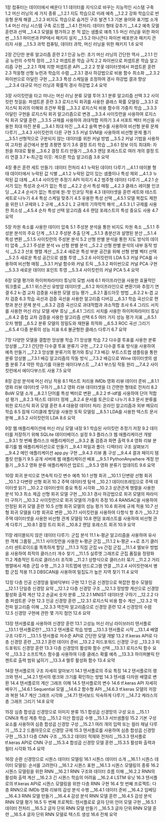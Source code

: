 1장 컴퓨터는 데이터에서 배운다
1.1 데이터를 지식으로 바꾸는 지능적인 시스템 구축
1.2 머신 러닝의 세 가지 종류
__1.2.1 지도 학습으로 미래 예측
__1.2.2 강화 학습으로 반응형 문제 해결
__1.2.3 비지도 학습으로 숨겨진 구조 발견
1.3 기본 용어와 표기법 소개
1.4 머신 러닝 시스템 구축 로드맵
__1.4.1 전처리: 데이터 형태 갖추기
__1.4.2 예측 모델 훈련과 선택
__1.4.3 모델을 평가하고 본 적 없는 샘플로 예측
1.5 머신 러닝을 위한 파이썬
__1.5.1 파이썬과 PIP에서 패키지 설치
__1.5.2 아나콘다 파이썬 배포판과 패키지 관리자 사용
__1.5.3 과학 컴퓨팅, 데이터 과학, 머신 러닝을 위한 패키지
1.6 요약

2장 간단한 분류 알고리즘 훈련
2.1 인공 뉴런: 초기 머신 러닝의 간단한 역사
__2.1.1 인공 뉴런의 수학적 정의
__2.1.2 퍼셉트론 학습 규칙
2.2 파이썬으로 퍼셉트론 학습 알고리즘 구현
__2.2.1 객체 지향 퍼셉트론 API
__2.2.2 붓꽃 데이터셋에서 퍼셉트론 훈련
2.3 적응형 선형 뉴런과 학습의 수렴
__2.3.1 경사 하강법으로 비용 함수 최소화
__2.3.2 파이썬으로 아달린 구현
__2.3.3 특성 스케일을 조정하여 경사 하강법 결과 향상
__2.3.4 대규모 머신 러닝과 확률적 경사 하강법
2.4 요약

3장 사이킷런을 타고 떠나는 머신 러닝 분류 모델 투어
3.1 분류 알고리즘 선택
3.2 사이킷런 첫걸음: 퍼셉트론 훈련
3.3 로지스틱 회귀를 사용한 클래스 확률 모델링
__3.3.1 로지스틱 회귀의 이해와 조건부 확률
__3.3.2 로지스틱 비용 함수의 가중치 학습
__3.3.3 아달린 구현을 로지스틱 회귀 알고리즘으로 변경
__3.3.4 사이킷런을 사용하여 로지스틱 회귀 모델 훈련
__3.3.5 규제를 사용하여 과대적합 피하기
3.4 서포트 벡터 머신을 사용한 최대 마진 분류
__3.4.1 최대 마진
__3.4.2 슬랙 변수를 사용하여 비선형 분류 문제 다루기
__3.4.3 사이킷런의 다른 구현
3.5 커널 SVM을 사용하여 비선형 문제 풀기
__3.5.1 선형적으로 구분되지 않는 데이터를 위한 커널 방법
__3.5.2 커널 기법을 사용하여 고차원 공간에서 분할 초평면 찾기
3.6 결정 트리 학습
__3.6.1 정보 이득 최대화: 자원을 최대로 활용
__3.6.2 결정 트리 만들기
__3.6.3 랜덤 포레스트로 여러 개의 결정 트리 연결
3.7 k-최근접 이웃: 게으른 학습 알고리즘
3.8 요약

4장 좋은 훈련 세트 만들기: 데이터 전처리
4.1 누락된 데이터 다루기
__4.1.1 테이블 형태 데이터에서 누락된 값 식별
__4.1.2 누락된 값이 있는 샘플이나 특성 제외
__4.1.3 누락된 값 대체
__4.1.4 사이킷런 추정기 API 익히기
4.2 범주형 데이터 다루기
__4.2.1 순서가 있는 특성과 순서가 없는 특성
__4.2.2 순서 특성 매핑
__4.2.3 클래스 레이블 인코딩
__4.2.4 순서가 없는 특성에 원-핫 인코딩 적용
4.3 데이터셋을 훈련 세트와 테스트 세트로 나누기
4.4 특성 스케일 맞추기
4.5 유용한 특성 선택
__4.5.1 모델 복잡도 제한을 위한 L1 규제와 L 2 규제
__4.5.2 L 2 규제의 기하학적 해석
__4.5.3 L1 규제를 사용한 희소성
__4.5.4 순차 특성 선택 알고리즘
4.6 랜덤 포레스트의 특성 중요도 사용
4.7 요약

5장 차원 축소를 사용한 데이터 압축
5.1 주성분 분석을 통한 비지도 차원 축소
__5.1.1 주성분 분석의 주요 단계
__5.1.2 주성분 추출 단계
__5.1.3 총분산과 설명된 분산
__5.1.4 특성 변환
__5.1.5 사이킷런의 주성분 분석
5.2 선형 판별 분석을 통한 지도 방식의 데이터 압축
__5.2.1 주성분 분석 vs 선형 판별 분석
__5.2.2 선형 판별 분석의 내부 동작 방식
__5.2.3 산포 행렬 계산
__5.2.4 새로운 특성 부분 공간을 위해 선형 판별 벡터 선택
__5.2.5 새로운 특성 공간으로 샘플 투영
__5.2.6 사이킷런의 LDA
5.3 커널 PCA를 사용하여 비선형 매핑
__5.3.1 커널 함수와 커널 트릭
__5.3.2 파이썬으로 커널 PCA 구현
__5.3.3 새로운 데이터 포인트 투영
__5.3.4 사이킷런의 커널 PCA
5.4 요약

6장 모델 평가와 하이퍼파라미터 튜닝의 모범 사례
6.1 파이프라인을 사용한 효율적인 워크플로
__6.1.1 위스콘신 유방암 데이터셋
__6.1.2 파이프라인으로 변환기와 추정기 연결
6.2 k-겹 교차 검증을 사용한 모델 성능 평가
__6.2.1 홀드아웃 방법
__6.2.2 k-겹 교차 검증
6.3 학습 곡선과 검증 곡선을 사용한 알고리즘 디버깅
__6.3.1 학습 곡선으로 편향과 분산 문제 분석
__6.3.2 검증 곡선으로 과대적합과 과소적합 조사
6.4 그리드 서치를 사용한 머신 러닝 모델 세부 튜닝
__6.4.1 그리드 서치를 사용한 하이퍼파라미터 튜닝
__6.4.2 중첩 교차 검증을 사용한 알고리즘 선택
6.5 여러 가지 성능 평가 지표
__6.5.1 오차 행렬
__6.5.2 분류 모델의 정밀도와 재현율 최적화
__6.5.3 ROC 곡선 그리기
__6.5.4 다중 분류의 성능 지표
6.6 불균형한 클래스 다루기
6.7 요약

7장 다양한 모델을 결합한 앙상블 학습
7.1 앙상블 학습
7.2 다수결 투표를 사용한 분류 앙상블
__7.2.1 간단한 다수결 투표 분류기 구현
__7.2.2 다수결 투표 방식을 사용하여 예측 만들기
__7.2.3 앙상블 분류기의 평가와 튜닝
7.3 배깅: 부트스트랩 샘플링을 통한 분류 앙상블
__7.3.1 배깅 알고리즘의 작동 방식
__7.3.2 배깅으로 Wine 데이터셋의 샘플 분류
7.4 약한 학습기를 이용한 에이다부스트
__7.4.1 부스팅 작동 원리
__7.4.2 사이킷런에서 에이다부스트 사용
7.5 요약

8장 감성 분석에 머신 러닝 적용
8.1 텍스트 처리용 IMDb 영화 리뷰 데이터 준비
__8.1.1 영화 리뷰 데이터셋 구하기
__8.1.2 영화 리뷰 데이터셋을 더 간편한 형태로 전처리
8.2 BoW 모델 소개
__8.2.1 단어를 특성 벡터로 변환
__8.2.2 tf-idf를 사용하여 단어 적합성 평가
__8.2.3 텍스트 데이터 정제
__8.2.4 문서를 토큰으로 나누기
8.3 문서 분류를 위한 로지스틱 회귀 모델 훈련
8.4 대용량 데이터 처리: 온라인 알고리즘과 외부 메모리 학습
8.5 잠재 디리클레 할당을 사용한 토픽 모델링
__8.5.1 LDA를 사용한 텍스트 문서 분해
__8.5.2 사이킷런의 LDA
8.6 요약

9장 웹 애플리케이션에 머신 러닝 모델 내장
9.1 학습된 사이킷런 추정기 저장
9.2 데이터를 저장하기 위해 SQLite 데이터베이스 설정
9.3 플라스크 웹 애플리케이션 개발
__9.3.1 첫 번째 플라스크 애플리케이션
__9.3.2 폼 검증과 화면 출력
9.4 영화 리뷰 분류기를 웹 애플리케이션으로 만들기
__9.4.1 파일과 폴더: 디렉터리 구조 살펴보기
__9.4.2 메인 애플리케이션 app.py 구현
__9.4.3 리뷰 폼 구성
__9.4.4 결과 페이지 템플릿 만들기
9.5 공개 서버에 웹 애플리케이션 배포
__9.5.1 PythonAnywhere 계정 만들기
__9.5.2 영화 분류 애플리케이션 업로드
__9.5.3 영화 분류기 업데이트
9.6 요약

10장 회귀 분석으로 연속적 타깃 변수 예측
10.1 선형 회귀
__10.1.1 단변량 선형 회귀
__10.1.2 다변량 선형 회귀
10.2 주택 데이터셋 탐색
__10.2.1 데이터프레임으로 주택 데이터셋 읽기
__10.2.2 데이터셋의 중요 특징 시각화
__10.2.3 상관관계 행렬을 사용한 분석
10.3 최소 제곱 선형 회귀 모델 구현
__10.3.1 경사 하강법으로 회귀 모델의 파라미터 구하기
__10.3.2 사이킷런으로 회귀 모델의 가중치 추정
10.4 RANSAC을 사용하여 안정된 회귀 모델 훈련
10.5 선형 회귀 모델의 성능 평가
10.6 회귀에 규제 적용
10.7 선형 회귀 모델을 다항 회귀로 변환
__10.7.1 사이킷런을 사용하여 다항식 항 추가
__10.7.2 주택 데이터셋을 사용한 비선형 관계 모델링
10.8 랜덤 포레스트를 사용하여 비선형 관계 다루기
__10.8.1 결정 트리 회귀
__10.8.2 랜덤 포레스트 회귀
10.9 요약

11장 레이블되지 않은 데이터 다루기: 군집 분석
11.1 k-평균 알고리즘을 사용하여 유사한 객체 그룹핑
__11.1.1 사이킷런을 사용한 k-평균 군집
__11.1.2 k-평균 ++로 초기 클러스터 센트로이드를 똑똑하게 할당
__11.1.3 직접 군집 vs 간접 군집
__11.1.4 엘보우 방법을 사용하여 최적의 클러스터 개수 찾기
__11.1.5 실루엣 그래프로 군집 품질을 정량화
11.2 계층적인 트리로 클러스터 조직화
__11.2.1 상향식으로 클러스터 묶기
__11.2.2 거리 행렬에서 계층 군집 수행
__11.2.3 히트맵에 덴드로그램 연결
__11.2.4 사이킷런에서 병합 군집 적용
11.3 DBSCAN을 사용하여 밀집도가 높은 지역 찾기
11.4 요약

12장 다층 인공 신경망을 밑바닥부터 구현
12.1 인공 신경망으로 복잡한 함수 모델링
__12.1.1 단일층 신경망 요약
__12.1.2 다층 신경망 구조
__12.1.3 정방향 계산으로 신경망 활성화 출력 계산
12.2 손글씨 숫자 분류
__12.2.1 MNIST 데이터셋 구하기
__12.2.2 다층 퍼셉트론 구현
12.3 인공 신경망 훈련
__12.3.1 로지스틱 비용 함수 계산
__12.3.2 역전파 알고리즘 이해
__12.3.3 역전파 알고리즘으로 신경망 훈련
12.4 신경망의 수렴
12.5 신경망 구현에 관한 몇 가지 첨언
12.6 요약

13장 텐서플로를 사용하여 신경망 훈련
13.1 고성능 머신 러닝 라이브러리 텐서플로
__13.1.1 텐서플로란?
__13.1.2 텐서플로 학습 방법
__13.1.3 텐서플로 시작
__13.1.4 배열 구조 다루기
__13.1.5 텐서플로 저수준 API로 간단한 모델 개발
13.2 tf.keras API로 다층 신경망 훈련
__13.2.1 훈련 데이터 준비
__13.2.2 피드포워드 신경망 구성
__13.2.3 피드포워드 신경망 훈련
13.3 다층 신경망의 활성화 함수 선택
__13.3.1 로지스틱 함수 요약
__13.3.2 소프트맥스 함수를 사용하여 다중 클래스 확률 예측
__13.3.3 하이퍼볼릭 탄젠트로 출력 범위 넓히기
__13.3.4 렐루 활성화 함수
13.4 요약

14장 텐서플로의 구조 자세히 알아보기
14.1 텐서플로의 주요 특징
14.2 텐서플로의 랭크와 텐서
__14.2.1 텐서의 랭크와 크기를 확인하는 방법
14.3 텐서를 다차원 배열로 변환
14.4 텐서플로의 계산 그래프 이해
14.5 텐서플로의 변수
14.6 tf.keras API 자세히 배우기
__14.6.1 Sequential 모델
__14.6.2 함수형 API
__14.6.3 tf.keras 모델의 저장과 복원
14.7 계산 그래프 시각화
__14.7.1 텐서보드 익숙하게 다루기
__14.7.2 케라스의 층 그래프 그리기
14.8 요약

15장 심층 합성곱 신경망으로 이미지 분류
15.1 합성곱 신경망의 구성 요소
__15.1.1 CNN과 특성 계층 학습
__15.1.2 이산 합성곱 수행
__15.1.3 서브샘플링
15.2 기본 구성 요소를 사용하여 심층 합성곱 신경망 구성
__15.2.1 여러 개의 입력 또는 컬러 채널 다루기
__15.2.2 드롭아웃으로 신경망 규제
15.3 텐서플로를 사용하여 심층 합성곱 신경망 구현
__15.3.1 다층 CNN 구조
__15.3.2 데이터 적재와 전처리
__15.3.3 텐서플로 tf.keras API로 CNN 구성
__15.3.4 합성곱 신경망 모델 훈련
__15.3.5 활성화 출력과 필터 시각화
15.4 요약

16장 순환 신경망으로 시퀀스 데이터 모델링
16.1 시퀀스 데이터 소개
__16.1.1 시퀀스 데이터 모델링: 순서를 고려한다
__16.1.2 시퀀스 표현
__16.1.3 시퀀스 모델링의 종류
16.2 시퀀스 모델링을 위한 RNN
__16.2.1 RNN 구조와 데이터 흐름 이해
__16.2.2 RNN의 활성화 출력 계산
__16.2.3 긴 시퀀스 학습의 어려움
__16.2.4 LSTM 유닛
16.3 텐서플로의 tf.keras API로 시퀀스 모델링을 위한 다층 RNN 구현
16.4 첫 번째 프로젝트: 다층 RNN으로 IMDb 영화 리뷰의 감성 분석 수행
__16.4.1 데이터 준비
__16.4.2 임베딩
__16.4.3 RNN 모델 만들기
__16.4.4 감성 분석 RNN 모델 훈련
__16.4.5 감성 분석 RNN 모델 평가
16.5 두 번째 프로젝트: 텐서플로로 글자 단위 언어 모델 구현
__16.5.1 데이터 전처리
__16.5.2 글자 단위 RNN 모델 만들기
__16.5.3 글자 단위 RNN 모델 훈련
__16.5.4 글자 단위 RNN 모델로 텍스트 생성
16.6 전체 요약